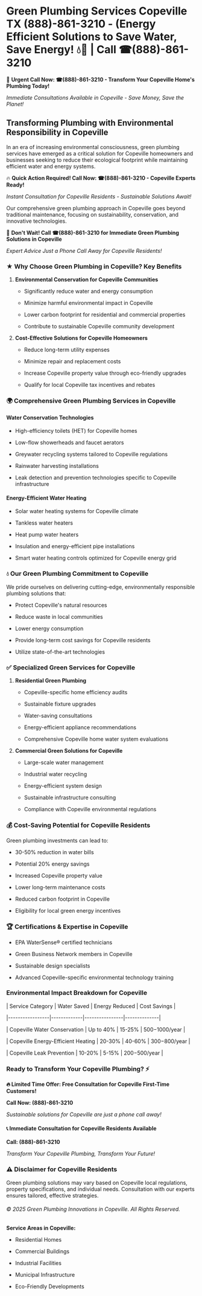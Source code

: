 # Green Plumbing Services Copeville TX (888)-861-3210 - (Energy Efficient Solutions to Save Water, Save Energy! 💧🌿 | Call ☎(888)-861-3210

🚨 **Urgent Call Now: ☎(888)-861-3210 - Transform Your Copeville Home's Plumbing Today!**
*Immediate Consultations Available in Copeville - Save Money, Save the Planet!*

## Transforming Plumbing with Environmental Responsibility in Copeville

In an era of increasing environmental consciousness, green plumbing services have emerged as a critical solution for Copeville homeowners and businesses seeking to reduce their ecological footprint while maintaining efficient water and energy systems. 

🔥 **Quick Action Required! Call Now: ☎(888)-861-3210 - Copeville Experts Ready!**
*Instant Consultation for Copeville Residents - Sustainable Solutions Await!*

Our comprehensive green plumbing approach in Copeville goes beyond traditional maintenance, focusing on sustainability, conservation, and innovative technologies.

🚨 **Don't Wait! Call ☎(888)-861-3210 for Immediate Green Plumbing Solutions in Copeville**
*Expert Advice Just a Phone Call Away for Copeville Residents!*

### ★ Why Choose Green Plumbing in Copeville? Key Benefits

1. **Environmental Conservation for Copeville Communities** 
   - Significantly reduce water and energy consumption
   - Minimize harmful environmental impact in Copeville
   - Lower carbon footprint for residential and commercial properties
   - Contribute to sustainable Copeville community development

2. **Cost-Effective Solutions for Copeville Homeowners** 
   - Reduce long-term utility expenses
   - Minimize repair and replacement costs
   - Increase Copeville property value through eco-friendly upgrades
   - Qualify for local Copeville tax incentives and rebates

### 🌍 Comprehensive Green Plumbing Services in Copeville

#### Water Conservation Technologies
- High-efficiency toilets (HET) for Copeville homes
- Low-flow showerheads and faucet aerators
- Greywater recycling systems tailored to Copeville regulations
- Rainwater harvesting installations
- Leak detection and prevention technologies specific to Copeville infrastructure

#### Energy-Efficient Water Heating
- Solar water heating systems for Copeville climate
- Tankless water heaters
- Heat pump water heaters
- Insulation and energy-efficient pipe installations
- Smart water heating controls optimized for Copeville energy grid

### 💧 Our Green Plumbing Commitment to Copeville

We pride ourselves on delivering cutting-edge, environmentally responsible plumbing solutions that:
- Protect Copeville's natural resources
- Reduce waste in local communities
- Lower energy consumption
- Provide long-term cost savings for Copeville residents
- Utilize state-of-the-art technologies

### ✅ Specialized Green Services for Copeville

1. **Residential Green Plumbing**
   - Copeville-specific home efficiency audits
   - Sustainable fixture upgrades
   - Water-saving consultations
   - Energy-efficient appliance recommendations
   - Comprehensive Copeville home water system evaluations

2. **Commercial Green Solutions for Copeville**
   - Large-scale water management
   - Industrial water recycling
   - Energy-efficient system design
   - Sustainable infrastructure consulting
   - Compliance with Copeville environmental regulations

### 💰 Cost-Saving Potential for Copeville Residents

Green plumbing investments can lead to:
- 30-50% reduction in water bills
- Potential 20% energy savings
- Increased Copeville property value
- Lower long-term maintenance costs
- Reduced carbon footprint in Copeville
- Eligibility for local green energy incentives

### 🏆 Certifications & Expertise in Copeville

- EPA WaterSense® certified technicians
- Green Business Network members in Copeville
- Sustainable design specialists
- Advanced Copeville-specific environmental technology training

### Environmental Impact Breakdown for Copeville

| Service Category | Water Saved | Energy Reduced | Cost Savings |
|-----------------|-------------|----------------|--------------|
| Copeville Water Conservation | Up to 40% | 15-25% | $500-$1000/year |
| Copeville Energy-Efficient Heating | 20-30% | 40-60% | $300-$800/year |
| Copeville Leak Prevention | 10-20% | 5-15% | $200-$500/year |

### Ready to Transform Your Copeville Plumbing? ⚡

**🔥 Limited Time Offer: Free Consultation for Copeville First-Time Customers!**

**Call Now: (888)-861-3210**
*Sustainable solutions for Copeville are just a phone call away!*

#### 📞 Immediate Consultation for Copeville Residents Available

**Call: (888)-861-3210**
*Transform Your Copeville Plumbing, Transform Your Future!*

### ⚠️ Disclaimer for Copeville Residents

Green plumbing solutions may vary based on Copeville local regulations, property specifications, and individual needs. Consultation with our experts ensures tailored, effective strategies.

###### © 2025 Green Plumbing Innovations in Copeville. All Rights Reserved.

**Service Areas in Copeville:** 
- Residential Homes
- Commercial Buildings
- Industrial Facilities
- Municipal Infrastructure
- Eco-Friendly Developments